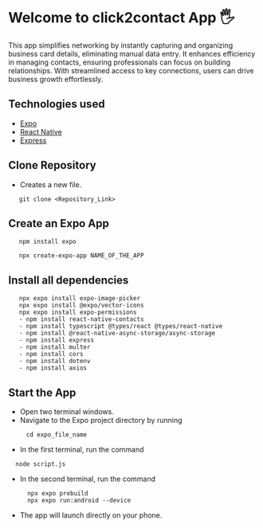 # Welcome to click2contact App 🖐️
This app simplifies networking by instantly capturing and organizing business card details, eliminating manual data entry. It enhances efficiency in managing contacts, ensuring professionals can focus on building relationships. With streamlined access to key connections, users can drive business growth effortlessly.

## Technologies used
   - [Expo](https://docs.expo.dev/)
   - [React Native](https://reactnative.dev/docs/getting-started)
   - [Express](https://expressjs.com/)

## Clone Repository
   - Creates a new file.
   ```
      git clone <Repository_Link>
   ```

## Create an Expo App
   ```
      npm install expo
   ```
   ```
      npx create-expo-app NAME_OF_THE_APP
   ```
## Install all dependencies
```
   npx expo install expo-image-picker
   npx expo install @expo/vector-icons
   npx expo install expo-permissions
   - npm install react-native-contacts
   - npm install typescript @types/react @types/react-native
   - npm install @react-native-async-storage/async-storage
   - npm install express
   - npm install multer
   - npm install cors
   - npm install dotenv
   - npm install axios
```

## Start the App
   - Open two terminal windows.
   - Navigate to the Expo project directory by running
```
     cd expo_file_name
```
   - In the first terminal, run the command
   ```
     node script.js
```
   - In the second terminal, run the command
     ```
       npx expo prebuild
       npx expo run:android --device
     ```
   - The app will launch directly on your phone.

